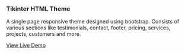 ### Tikinter HTML Theme

A single page responsive theme designed using bootstrap. Consists of various sections like testimonials, contact, footer, pricing, services, projects, customers and more.

<a href="https://justanormaldreamer.github.io/tikinter-template/">View Live Demo</a>
